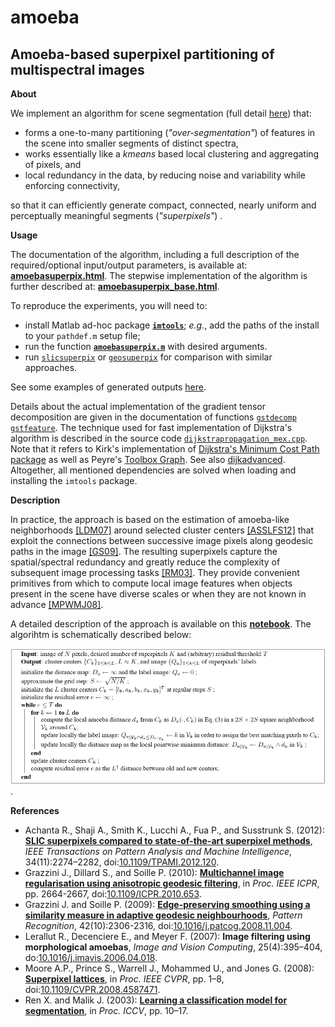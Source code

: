amoeba
======

Amoeba-based superpixel partitioning of multispectral images
---

**About**

We implement an algorithm for scene segmentation (full detail [here](paper.ipynb)) that:
* forms a one-to-many partitioning (_"over-segmentation"_) of features in the scene into smaller segments of distinct spectra,
* works essentially like a _kmeans_ based local clustering and aggregating of pixels, and 
* local redundancy in the data, by reducing noise and variability while enforcing connectivity,

so that it can efficiently generate compact, connected, nearly uniform and perceptually meaningful segments (_"superpixels"_) . 

**Usage** 

The documentation of the algorithm, including a full description of the required/optional input/output parameters, is available at: [**amoebasuperpix.html**](../../segmentation/amoebasuperpix.html). The stepwise implementation of the algorithm is further described at: [**amoebasuperpix_base.html**](../../segmentation/amoebasuperpix_base.html).

To reproduce the experiments, you will need to:
* install Matlab ad-hoc package [**`imtools`**](https://gjacopo.github.io/imtools/); _e.g._, add the paths of the install to your `pathdef.m` setup file;
* run the function [**`amoebasuperpix.m`**](../../segmentation/amoebasuperpix.m) with desired arguments.
* run [`slicsuperpix`](../../segmentation/slicsuperpix.html) or [`geosuperpix`](../../segmentation/geosuperpix.html) for comparison with similar approaches.

See some examples of generated outputs [here](paper.ipynb).

Details about the actual implementation of the gradient tensor decomposition are given in the documentation of functions [`gstdecomp`](../../derive/gstdecomp.html) [`gstfeature`](../../derive/gstfeature.html). The technique used for fast implementation of Dijkstra's algorithm is described in the source code [`dijkstrapropagation_mex.cpp`](../../propagation/src/dijkstrapropagation_mex.cpp). Note that it refers to Kirk's implementation of [Dijkstra's Minimum Cost Path package](http://nl.mathworks.com/matlabcentral/fileexchange/20025-dijkstra-s-minimum-cost-path-algorithm) as well as Peyre's [Toolbox Graph](https://nl.mathworks.com/matlabcentral/fileexchange/5355-toolbox-graph/). See also [dijkadvanced](../../graph/dijkadvanced.html). Altogether, all mentioned dependencies are solved when loading and installing the `imtools` package.   

**Description**

In practice, the approach is based on the estimation of amoeba-like neighborhoods [[LDM07]](#LDM07) around selected cluster centers [[ASSLFS12]](#ASSLFS12) that exploit the connections between successive image pixels along geodesic paths in the image [[GS09]](#GS09). The resulting superpixels capture the spatial/spectral redundancy and greatly reduce the complexity of subsequent image processing tasks [[RM03]](#RM03). They provide convenient primitives from which to compute local image features when objects present in the scene have diverse scales or when they are not known in advance [[MPWMJ08]](#MPWMJ08). 

A detailed description of the approach is available on this [**notebook**](paper.ipynb). The algorihtm is schematically described below:

<img src="algorithm.png" alt="algorithm amoeba superpix" width="700">.

**<a name="References"></a>References** 

* <a name="ASSLFS12">Achanta R., Shaji A., Smith K., Lucchi A., Fua P., and Susstrunk S. (2012): [**SLIC superpixels compared to state-of-the-art superpixel methods**](http://www.kev-smith.com/papers/SMITH_TPAMI12.pdf), _IEEE Transactions on Pattern Analysis and Machine Intelligence_, 34(11):2274–2282, doi:[10.1109/TPAMI.2012.120](http://dx.doi.org/10.1109/TPAMI.2012.120).
* <a name="GDS10"></a>Grazzini J., Dillard S., and Soille P. (2010): [**Multichannel image regularisation using anisotropic geodesic filtering**](http://ieeexplore.ieee.org/xpls/abs_all.jsp?arnumber=5596008), in _Proc. IEEE ICPR_, pp. 2664-2667, doi:[10.1109/ICPR.2010.653](http://dx.doi.org/10.1109/ICPR.2010.653).
* <a name="GS09"></a>Grazzini J. and Soille P. (2009): [**Edge-preserving smoothing using a similarity measure in adaptive geodesic neighbourhoods**](http://www.sciencedirect.com/science/article/pii/S003132030800469X), _Pattern Recognition_, 42(10):2306-2316, doi:[10.1016/j.patcog.2008.11.004](http://dx.doi.org/10.1016/j.patcog.2008.11.004).
* <a name="LDM07"></a>Lerallut R., Decenciere E., and Meyer F. (2007): **Image filtering using morphological amoebas**, _Image and Vision Computing_, 25(4):395–404, do:[10.1016/j.imavis.2006.04.018](http://dx.doi.org/10.1016/j.imavis.2006.04.018).
* <a name="MPWMJ08"></a>Moore A.P., Prince S., Warrell J., Mohammed U., and Jones G. (2008): [**Superpixel lattices**](http://mplab.ucsd.edu/wordpress/wp-content/uploads/CVPR2008/Conference/data/papers/131.pdf), in _Proc. IEEE CVPR_, pp. 1–8, doi:[10.1109/CVPR.2008.4587471](http://dx.doi.org/10.1109/CVPR.2008.4587471).
* <a name="RM03"></a>Ren X. and Malik J. (2003): [**Learning a classification model for segmentation**](https://www.cs.cmu.edu/~efros/courses/LBMV07/Papers/ren-iccv-03.pdf), in _Proc. ICCV_, pp. 10–17.
